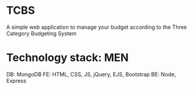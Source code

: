 # TCBS
A simple web application to manage your budget according to the Three Category Budgeting System

# Technology stack: MEN
DB: MongoDB
FE: HTML, CSS, JS, jQuery, EJS, Bootstrap
BE: Node, Express

